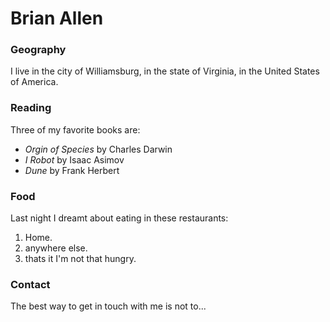 # Brian Allen

### Geography

I live in the city of Williamsburg, in the state of Virginia, in the United States
of America.

### Reading

Three of my favorite books are:

- *Orgin of Species* by Charles Darwin 
- *I Robot* by Isaac Asimov 
- *Dune* by Frank Herbert 

### Food

Last night I dreamt about eating in these restaurants:

1. Home.
2. anywhere else.
3. thats it I'm not that hungry.

### Contact

The best way to get in touch with me is not to...

